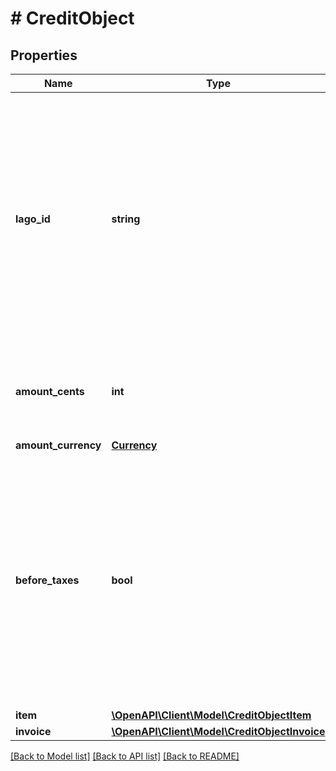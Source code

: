 # # CreditObject

## Properties

Name | Type | Description | Notes
------------ | ------------- | ------------- | -------------
**lago_id** | **string** | Unique identifier assigned to the credit within the Lago application. This ID is exclusively created by Lago and serves as a unique identifier for the credit’s item record within the Lago system. |
**amount_cents** | **int** | The amount of credit associated with the invoice, expressed in cents. |
**amount_currency** | [**Currency**](Currency.md) |  |
**before_taxes** | **bool** | Indicates whether the credit is applied on the amount before taxes (coupons) or after taxes (credit notes). This flag helps determine the order in which credits are applied to the invoice calculation |
**item** | [**\OpenAPI\Client\Model\CreditObjectItem**](CreditObjectItem.md) |  |
**invoice** | [**\OpenAPI\Client\Model\CreditObjectInvoice**](CreditObjectInvoice.md) |  |

[[Back to Model list]](../../README.md#models) [[Back to API list]](../../README.md#endpoints) [[Back to README]](../../README.md)
